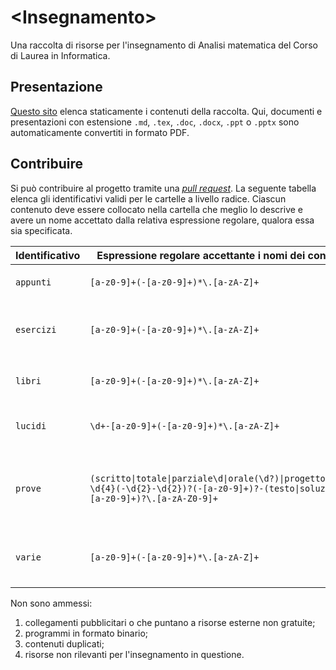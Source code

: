 # \<Insegnamento\>

Una raccolta di risorse per l'insegnamento di Analisi matematica del Corso di
Laurea in Informatica.

## Presentazione

[Questo sito](https://csunibo.github.io/analisi-matematica) elenca staticamente
i contenuti della raccolta. Qui, documenti e presentazioni con estensione
`.md`, `.tex`, `.doc`, `.docx`, `.ppt` o `.pptx` sono automaticamente
convertiti in formato PDF.

## Contribuire

Si può contribuire al progetto tramite una [_pull request_](https://docs.github.com/en/enterprise-server@3.1/pull-requests).
La seguente tabella elenca gli identificativi validi per le cartelle a livello
radice. Ciascun contenuto deve essere collocato nella cartella che meglio lo
descrive e avere un nome accettato dalla relativa espressione regolare, qualora
essa sia specificata.

Identificativo | Espressione regolare accettante i nomi dei contenuti | Esempi
-------------- | ---------------------------------------------------- | ------
`appunti` | `[a-z0-9]+(-[a-z0-9]+)*\.[a-zA-Z]+` | `notion-di-mario-modulo2.link`, `glossario.tex`
`esercizi` | `[a-z0-9]+(-[a-z0-9]+)*\.[a-zA-Z]+` | `eserciziario-del-tutor.pdf`, `esercitazione-2022-05-10.tex`, `esercizio-1-12.c`
`libri` | `[a-z0-9]+(-[a-z0-9]+)*\.[a-zA-Z]+` | `fioresi-morigi-introduzione-all-algebra-lineare.pdf`
`lucidi` | `\d+-[a-z0-9]+(-[a-z0-9]+)*\.[a-zA-Z]+` | `00-introduzione.pptx`, `01-fondamenti-del-calcolo.pdf`
`prove`| `(scritto\|totale\|parziale\d\|orale(\d?)\|progetto(\d?))-\d{4}(-\d{2}-\d{2})?(-[a-z0-9]+)?-(testo\|soluzione)(-[a-z0-9]+)?\.[a-zA-Z0-9]+` | `parziale2-testo-2022-05-24-b.pdf`, `totale-soluzione-2022-05-31-incompleto.pdf`, `orale-testo-2022-06-08.md`
`varie` | `[a-z0-9]+(-[a-z0-9]+)*\.[a-zA-Z]+` | `calcolatore-in-rete.link`, `utile-contenitore-docker.link`, `veloce-script.sh`

Non sono ammessi:
1. collegamenti pubblicitari o che puntano a risorse esterne non gratuite;
1. programmi in formato binario;
1. contenuti duplicati;
1. risorse non rilevanti per l'insegnamento in questione.
